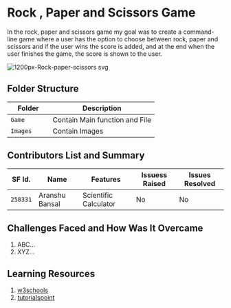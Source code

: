 # Rock , Paper and Scissors Game

 In the rock, paper and scissors game my goal was  to create a command-line game where a user has the option to choose between rock, paper and scissors and if the user wins the score is added, and at the end when the user finishes the game, the score is shown to the user.


![1200px-Rock-paper-scissors svg](https://user-images.githubusercontent.com/80736939/116672082-60094500-a9bf-11eb-8b86-9b083c0adc66.png)

## Folder Structure
|Folder               | Description
|---------------------|------------------------------------------
|`Game      `         | Contain Main function and File
|`Images`             | Contain Images 


## Contributors List and Summary


SF Id. |  Name   |    Features    | Issuess Raised |Issues Resolved|
-------|---------|----------------|----------------|---------------|
`258331` | Aranshu Bansal  | Scientific Calculator   | No     | No | 
 

   

## Challenges Faced and How Was It Overcame

1. ABC...
2. XYZ...

## Learning Resources
1. [w3schools](https://www.w3schools.com/python/)
2. [tutorialspoint](https://www.tutorialspoint.com/python/index.htm)

